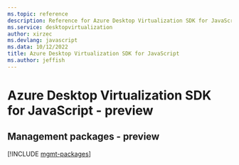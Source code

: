 ```yaml
---
ms.topic: reference
description: Reference for Azure Desktop Virtualization SDK for JavaScript
ms.service: desktopvirtualization
author: xirzec
ms.devlang: javascript
ms.data: 10/12/2022
title: Azure Desktop Virtualization SDK for JavaScript
ms.author: jeffish
---
```

# Azure Desktop Virtualization SDK for JavaScript - preview

## Management packages - preview
[!INCLUDE [mgmt-packages](desktop-virtualization-mgmt-index.md)]